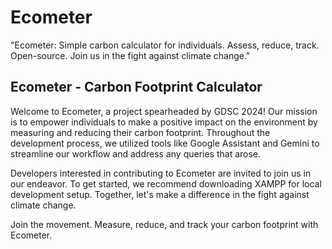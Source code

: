 # Ecometer
"Ecometer: Simple carbon calculator for individuals. Assess, reduce, track. Open-source. Join us in the fight against climate change."
## Ecometer - Carbon Footprint Calculator

Welcome to Ecometer, a project spearheaded by GDSC 2024! Our mission is to empower individuals to make a positive impact on the environment by measuring and reducing their carbon footprint. Throughout the development process, we utilized tools like Google Assistant and Gemini to streamline our workflow and address any queries that arose.

Developers interested in contributing to Ecometer are invited to join us in our endeavor. To get started, we recommend downloading XAMPP for local development setup. Together, let's make a difference in the fight against climate change.

Join the movement. Measure, reduce, and track your carbon footprint with Ecometer.


